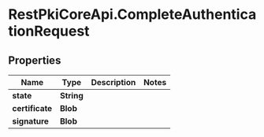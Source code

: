 # RestPkiCoreApi.CompleteAuthenticationRequest

## Properties
Name | Type | Description | Notes
------------ | ------------- | ------------- | -------------
**state** | **String** |  | 
**certificate** | **Blob** |  | 
**signature** | **Blob** |  | 
